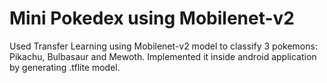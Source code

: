 # Mini Pokedex using Mobilenet-v2
 Used Transfer Learning using Mobilenet-v2 model to classify 3 pokemons: Pikachu, Bulbasaur and Mewoth. Implemented it inside android application by generating .tflite model. 

